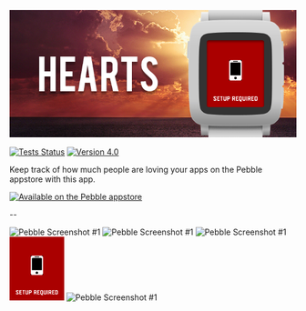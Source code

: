 ![Hearts Banner](https://raw.githubusercontent.com/smallstoneapps/hearts/master/store/4.0/banner_01.png)

[![Tests Status](https://img.shields.io/travis/smallstoneapps/hearts.svg?style=flat-square&label=tests)][travis] [![Version 4.0](https://img.shields.io/badge/version-4.0-blue.svg?style=flat-square)][appstore]


Keep track of how much people are loving your apps on the Pebble appstore with
this app.

[![Available on the Pebble appstore](http://pblweb.com/badge/530be07a7cd17c954e000049/white/small/)][appstore]

--

<img src="https://raw.githubusercontent.com/smallstoneapps/hearts/master/store/4.0/screenshot_01.png" width="19%" alt="Pebble Screenshot #1" />
<img src="https://raw.githubusercontent.com/smallstoneapps/hearts/master/store/4.0/screenshot_02.png" width="19%" alt="Pebble Screenshot #1" />
<img src="https://raw.githubusercontent.com/smallstoneapps/hearts/master/store/4.0/screenshot_03.png" width="19%" alt="Pebble Screenshot #1" />
<img src="https://raw.githubusercontent.com/smallstoneapps/hearts/master/store/4.0/screenshot_04.png" width="19%" alt="Pebble Screenshot #1" />
<img src="https://raw.githubusercontent.com/smallstoneapps/hearts/master/store/4.0/screenshot_05.png" width="19%" alt="Pebble Screenshot #1" />

[appstore]: https://apps.getpebble.com/applications/530be07a7cd17c954e000049
[travis]: https://travis-ci.org/smallstoneapps/hearts/
[download-pbw]: https://github.com/smallstoneapps/hearts/releases/download/v4.0/hearts.pbw
